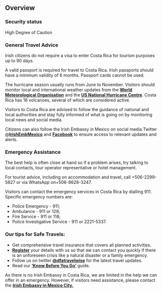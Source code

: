 ## Overview

### **Security status**

High Degree of Caution

### **General Travel Advice**

Irish citizens do not require a visa to enter Costa Rica for tourism purposes up to 90 days.

A valid passport is required for travel to Costa Rica. Irish passports should have a minimum validity of 6 months. Passport cards cannot be used.

The hurricane season usually runs from June to November. Visitors should monitor local and international weather updates from the [**World Meteorological Organisation**](https://severeweather.wmo.int/) and the [**US National Hurricane Centre**](https://www.nhc.noaa.gov/). Costa Rica has 16 volcanoes, several of which are considered active.

Visitors to Costa Rica are advised to follow the guidance of national and local authorities and stay fully informed of what is going on by monitoring local news and social media.

Citizens can also follow the Irish Embassy in Mexico on social media Twitter @[**IrishEmbMexico**](https://twitter.com/IrishEmbMexico/status/1585702058497232896/photo/3) and [**Facebook**](https://www.facebook.com/IrishEmbMexico) to ensure access to relevant updates and alerts.

### **Emergency Assistance**

The best help is often close at hand so if a problem arises, try talking to local contacts, tour operator representative or hotel management.

For tourist advice, including on accommodation and travel, call +506-2299-5827 or via WhatsApp on+506-8628-3247.

Visitors can contact the emergency services in Costa Rica by dialling 911. Specific emergency numbers are:

* Police Emergency - 911;
* Ambulance - 911 or 128;
* Fire Service - 911 or 118;
* Police Investigative Service - 911 or 2221-5337.

### **Our tips for Safe Travels:**

* Get comprehensive travel insurance that covers all planned activities.
* [**Register**](https://www.ireland.ie/en/dfa/overseas-travel/citizens-registration/) your details with us so that we can contact you quickly if there is an unforeseen crisis like a natural disaster or a family emergency.
* Follow us on twitter [**@dfatravelwise**](https://www.twitter.com/DFATravelWise) for the latest travel updates.
* Read our [**‘Know Before You Go’**](https://www.ireland.ie/en/dfa/overseas-travel/know-before-you-go/) guide.

As there is no Irish Embassy in Costa Rica, we are limited in the help we can offer in an emergency. However, if visitors need assistance, please contact the [**Irish Embassy in Mexico City.**](https://www.ireland.ie/en/mexico/mexicocity/)